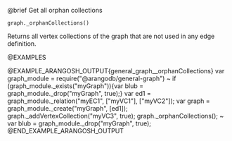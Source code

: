 

@brief Get all orphan collections

`graph._orphanCollections()`

Returns all vertex collections of the graph that are not used in any edge definition.

@EXAMPLES

@EXAMPLE_ARANGOSH_OUTPUT{general_graph__orphanCollections}
  var graph_module = require("@arangodb/general-graph")
~ if (graph_module._exists("myGraph")){var blub = graph_module._drop("myGraph", true);}
  var ed1 = graph_module._relation("myEC1", ["myVC1"], ["myVC2"]);
  var graph = graph_module._create("myGraph", [ed1]);
  graph._addVertexCollection("myVC3", true);
  graph._orphanCollections();
~ var blub = graph_module._drop("myGraph", true);
@END_EXAMPLE_ARANGOSH_OUTPUT



